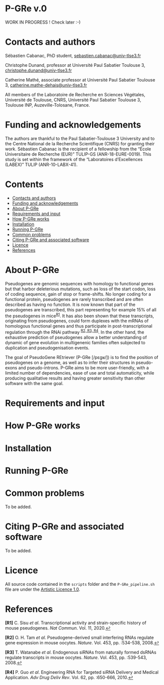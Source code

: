 # P-GRe v.0

WORK IN PROGRESS ! Check later :-)

Contacts and authors
====================
Sébastien Cabanac, PhD student, sebastien.cabanac@univ-tlse3.fr

Christophe Dunand, professor at Université Paul Sabatier Toulouse 3, christophe.dunand@univ-tlse3.fr

Catherine Mathé, associate professor at Université Paul Sabatier Toulouse 3, catherine.mathe-dehais@univ-tlse3.fr

All members of the Laboratoire de Recherche en Sciences Végétales, Université de Toulouse, CNRS, Université Paul Sabatier Toulouse 3, Toulouse INP, Auzeville-Tolosane, France.

Funding and acknowledgements
============================
The authors are thankful to the Paul Sabatier-Toulouse 3 University and to the Centre National de la Recherche Scientifique (CNRS) for granting their work. Sébastien Cabanac is the recipient of a fellowship from the “École Universitaire de Recherche (EUR)” TULIP-GS (ANR-18-EURE-0019). This study is set within the framework of the “Laboratoires d’Excellences (LABEX)” TULIP (ANR-10-LABX-41).

Contents
========

- [Contacts and authors](#contacts-and-authors)
- [Funding and acknowledgements](#funding-and-acknowledgements)
- [About P-GRe](#about-p-gre)
- [Requirements and input](#requirements-and-input)
- [How P-GRe works](#how-p-gre-works)
- [Installation](#installation)
- [Running P-GRe](#running-p-gre)
- [Common problems](#common-problems)
- [Citing P-GRe and associated software](#citing-p-gre-and-associated-software)
- [Licence](#licence)
- [References](#references)

About P-GRe
===========
Pseudogenes are genomic sequences with homology to functional genes but that harbor deleterious mutations, such as loss of the start codon, loss of coding sequence, gain of stop or frame-shifts. No longer coding for a functional protein, pseudogenes are rarely transcribed and are often described as having no function. It is now known that part of the pseudogenes are transcribed, this part representing for example 15% of all the pseudogenes in mice<sup name="a1">[R1](#f1)</sup>. It has also been shown that these transcripts, originating from pseudogenes, could form duplexes with the mRNAs of homologous functional genes and thus participate in post-transcriptional regulation through the RNAi pathway <sup name="a2">[R2, ](#f2)</sup><sup name="a3">[R3, ](#f3)</sup><sup name="a4">[R4](#f4)</sup>. In the other hand, the exhaustive prediction of pseudogenes allow a better understanding of dynamic of gene evolution in multigenenic families often subjected to duplication and pseudogenisation events.

The goal of PseudoGene REtriever (P-GRe [/pɛɡʁ/]) is to find the position of pseudogenes on a genome, as well as to infer their structures in pseudo-exons and pseudo-introns. P-GRe aims to be more user-friendly, with a limited number of dependencies, ease of use and total automaticity, while producing qualitative results and having greater sensitivity than other software with the same goal.

Requirements and input
======================



How P-GRe works
===============


Installation
============



Running P-GRe
=============

Common problems
===============

To be added.

Citing P-GRe and associated software
====================================

To be added.

Licence
=======
All source code contained in the `scripts` folder and the `P-GRe_pipeline.sh` file are under the [Artistic Licence 1.0](https://opensource.org/license/artistic-1-0/).

References
==========
<b id="f1">[R1]</b> C. Sisu *et al*. Transcriptional activity and strain-specific history of mouse pseudogenes. *Nat Commun*. Vol. 11, 2020.[↩](#a1)

<b id="f2">[R2]</b> O. H. Tam *et al*. Pseudogene-derived small interfering RNAs regulate gene expression in mouse oocytes. *Nature*. Vol. 453, pp. :534-538, 2008.[↩](#a2)

<b id="f3">[R3]</b> T. Watanabe *et al*. Endogenous siRNAs from naturally formed dsRNAs regulate transcripts in mouse oocytes. *Nature*. Vol. 453, pp. :539-543, 2008.[↩](#a3)

<b id="f4">[R4]</b> P. Guo *et al*. Engineering RNA for Targeted siRNA Delivery and Medical Application. *Adv Drug Deliv Rev*. Vol. 62, pp. :650-666, 2010.[↩](#a4)
